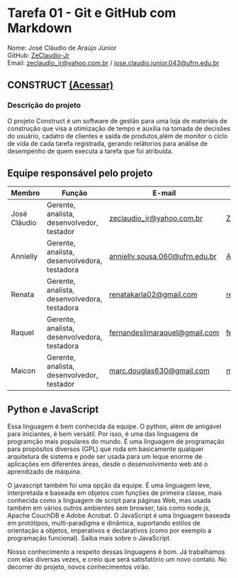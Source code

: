 # Tarefa 01 - Git e GitHub com Markdown 
Nome: José Cláudio de Araújo Júnior  
GitHub: [ZeClaudio-Jr](https://github.com/ZeClaudio-Jr)  
Email: zeclaudio_jr@yahoo.com.br / jose.claudio.junior.043@ufrn.edu.br

## CONSTRUCT [(Acessar)](https://github.com/ZeClaudio-Jr/Engenharia-de-Software-II)  

### Descrição do projeto

O projeto Construct é um software de gestão para uma loja de materiais de construção que visa a otimização de tempo e auxilia na tomada de decisões do usuário, cadatro de clientes e saida de produtos,além de monitor o ciclo de vida de cada tarefa registrada, gerando relátorios para análise de desempenho de quem executa a tarefa que foi atribuída.  

## Equipe responsável pelo projeto  

| Membro| Função | E-mail | GitHub |  
| -------------------- | ------------------------------------------- | -------------------------------------------- | ----------------------------------- |  
| José Cláudio | Gerente, analista, desenvolvedor, testador | zeclaudio_jr@yahoo.com.br | [ZeClaudio-Jr](https://github.com/ZeClaudio-Jr) |
Annielly | Gerente, analista, desenvolvedora, testadora | annielly.sousa.060@ufrn.edu.br | [Anniellyfs](https://github.com/Anniellyfs) |  
| Renata | Gerente, analista, desenvolvedora, testadora | renatakarla02@gmail.com | [renatak12](https://github.com/renatak12) |  
Raquel | Gerente, analista, desenvolvedora, testadora | fernandeslimaraquel@gmail.com | [fernandesraquel](https://github.com/fernandesraquel) |  
| Maicon | Gerente, analista, desenvolvedor, testador | marc.douglas630@gmail.com | [mdouglas630](https://github.com/mdouglas630) |   

## Python e JavaScript

Essa linguagem é bem conhecida da equipe. O python, além de amigável para iniciantes, é bem versátil. Por isso, é uma das linguagens de programção mais populares do mundo. É uma linguagem de programação para propósitos diversos (GPL) que roda em basicamente qualquer arquitetura de sistema e pode ser usada para um leque enorme de aplicações em diferentes áreas, desde o desenvolvimento web até o aprendizado de máquina.

O javascript também foi uma opção da equipe. É uma linguagem leve, interpretada e baseada em objetos com funções de primeira classe, mais conhecida como a linguagem de script para páginas Web, mas usada também em vários outros ambientes sem browser, tais como node.js, Apache CouchDB e Adobe Acrobat. O JavaScript é uma linguagem baseada em protótipos, multi-paradigma e dinâmica, suportando estilos de orientação a objetos, imperativos e declarativos (como por exemplo a programação funcional). Saiba mais sobre o JavaScript.

Nosso conhecimento a respeito dessas linguagens é bom. Já trabalhamos com elas diversas vezes, e creio que será satisfatório um novo contato. No decorrer do projeto, novos conhecimentos virão. 

